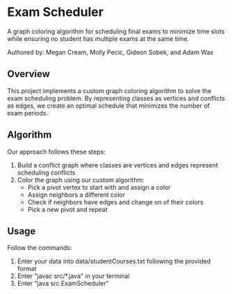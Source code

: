 # Exam Scheduler

A graph coloring algorithm for scheduling final exams to minimize time slots while ensuring no student has multiple exams at the same time.

Authored by: Megan Cream, Molly Pecic, Gideon Sobek, and Adam Wax

## Overview

This project implements a custom graph coloring algorithm to solve the exam scheduling problem. By representing classes as vertices and conflicts as edges, we create an optimal schedule that minimizes the number of exam periods.

## Algorithm

Our approach follows these steps:

1. Build a conflict graph where classes are vertices and edges represent scheduling conflicts
2. Color the graph using our custom algorithm:
   - Pick a pivot vertex to start with and assign a color
   - Assign neighbors a different color
   - Check if neighbors have edges and change on of their colors
   - Pick a new pivot and repeat

## Usage

Follow the commands:

1. Enter your data into data/studentCourses.txt following the provided format
2. Enter "javac src/\*.java" in your terminal
3. Enter "java src.ExamScheduler"
